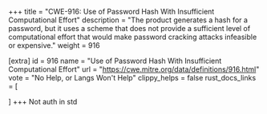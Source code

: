 +++
title = "CWE-916: Use of Password Hash With Insufficient Computational Effort"
description	= "The product generates a hash for a password, but it uses a scheme that does not provide a sufficient level of computational effort that would make password cracking attacks infeasible or expensive."
weight = 916

[extra]
id = 916
name = "Use of Password Hash With Insufficient Computational Effort"
url = "https://cwe.mitre.org/data/definitions/916.html"
vote = "No Help, or Langs Won't Help"
clippy_helps = false
rust_docs_links = [
	
]
+++
Not auth in std
